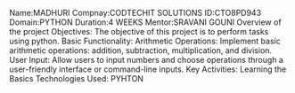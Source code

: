 Name:MADHURI
Compnay:CODTECHIT SOLUTIONS
ID:CTO8PD943
Domain:PYTHON
Duration:4 WEEKS
Mentor:SRAVANI GOUNI
Overview of the project
Objectives:
The objective of this project is to perform tasks using python.
Basic Functionality:
Arithmetic Operations: Implement basic arithmetic operations: addition, subtraction, multiplication, and division.
User Input: Allow users to input numbers and choose operations through a user-friendly interface or command-line inputs.
Key Activities:
Learning the Basics
Technologies Used:
PYHTON



